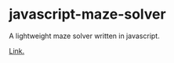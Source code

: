 # javascript-maze-solver
A lightweight maze solver written in javascript.

[Link.](https://wolfgangns.github.io/javascript-maze-solver/index.html)
